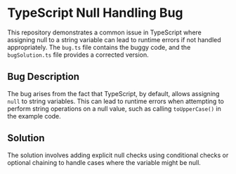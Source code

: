 # TypeScript Null Handling Bug

This repository demonstrates a common issue in TypeScript where assigning null to a string variable can lead to runtime errors if not handled appropriately. The `bug.ts` file contains the buggy code, and the `bugSolution.ts` file provides a corrected version.

## Bug Description

The bug arises from the fact that TypeScript, by default, allows assigning `null` to string variables.  This can lead to runtime errors when attempting to perform string operations on a null value, such as calling `toUpperCase()` in the example code.

## Solution

The solution involves adding explicit null checks using conditional checks or optional chaining to handle cases where the variable might be null.